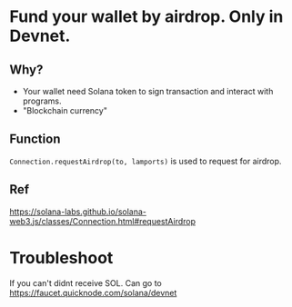 # Fund your wallet by airdrop. Only in Devnet.

## Why?

- Your wallet need Solana token to sign transaction and interact with programs.
- "Blockchain currency"

## Function
`Connection.requestAirdrop(to, lamports)` is used to request for airdrop.

## Ref
https://solana-labs.github.io/solana-web3.js/classes/Connection.html#requestAirdrop

# Troubleshoot
If you can't didnt receive SOL. Can go to https://faucet.quicknode.com/solana/devnet
